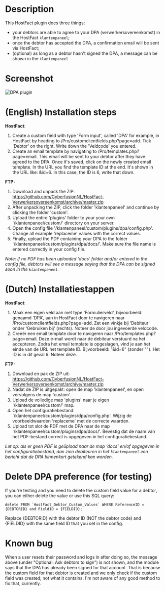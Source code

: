 # Description

This HostFact plugin does three things:

- your debtors are able to agree to your DPA (verwerkersovereenkomst) in the HostFact `klantenpaneel`;
- once the debtor has accepted the DPA, a confirmation email will be sent via HostFact;
- (optional) as long as a debtor hasn't signed the DPA, a message can be shown in the `klantenpaneel`

# Screenshot

![DPA plugin](https://i.imgur.com/wtMLjBs.png)


# (English) Installation steps

**HostFact:**
1. Create a custom field with type 'Form input', called 'DPA' for example, in HostFact by heading to /Pro/customclientfields.php?page=add. Tick 'Debtor' on the right. Write down the 'Veldcode' you entered.
2. Create an email template by navigating to /Pro/templates.php?page=email. This email will be sent to your debtor after they have agreed to the DPA. Once it's saved, click on the newly created email template. In the URL you find the template ID at the end. It's shown in the URL like: &id=6. In this case, the ID is 6, write that down.

**FTP:**
1. Download and unpack the ZIP: https://github.com/CyberfusionNL/HostFact-Verwerkersovereenkomst/archive/master.zip
2. After unpacking the ZIP, click the folder 'klantenpaneel' and continue by clicking the folder 'custom'.
3. Upload the entire 'plugins' folder to your your own '/klantenpaneel/custom/' directory on your server.
4. Open the config file '/klantenpaneel/custom/plugins/dpa/config.php'. Change all example 'replaceme' values with the correct values.
5. Finally, upload the PDF containing your DPA to the folder '/klantenpaneel/custom/plugins/dpa/docs/'. Make sure the file name is entered correctly in your config file.

*Note: if no PDF has been uploaded 'docs' folder and/or entered in the config file, debtors will see a message saying that the DPA can be signed soon in the `klantenpaneel`.*

# (Dutch) Installatiestappen

**HostFact:**
1. Maak een eigen veld aan met type 'Formulierveld', bijvoorbeeld genaamd 'DPA', aan in HostFact door te navigeren naar /Pro/customclientfields.php?page=add. Zet een vinkje bij 'Debiteur' onder 'Gebruiken bij' (rechts). Noteer de door jou ingevoerde veldcode.
2. Creeër een email template door te navigeren naar /Pro/templates.php?page=email. Deze e-mail wordt naar de debiteur verstuurd na het accepteren. Zodra het email template is opgeslagen, vind je aan het einde van de URL het template ID. Bijvoorbeeld: "&id=6" (zonder ""). Het ID is in dit geval 6. Noteer deze.

**FTP:**
1. Download en pak de ZIP uit: https://github.com/CyberfusionNL/HostFact-Verwerkersovereenkomst/archive/master.zip
2. Nadat de ZIP is uitgepakt: open de map 'klantenpaneel', en open vervolgens de map 'custom'.
3. Upload de volledige map 'plugins' naar je eigen '/klantenpaneel/custom/' map.
4. Open het configuratiebestand '/klantenpaneel/custom/plugins/dpa/config.php'. Wijzig de voorbeeldwaarden 'replaceme' met de correcte waarden.
5. Upload tot slot de PDF met de DPA naar de map '/klantenpaneel/custom/plugins/dpa/docs/'. Bevestig dat de naam van het PDF-bestand correct is opgegeven in het configuratiebestand.

*Let op: als er geen PDF is geüpload naar de map 'docs' en/of opgegeven in het configuratiebestand, dan zien debiteuren in het `klantenpaneel` een bericht dat de DPA binnenkort getekend kan worden.*

<!--# Optional: Ask debtors to sign
Asking debtors to accept the DPA plugin throughout the HostFact `klantenpaneel`:

![Asking debtors to accept](https://i.imgur.com/LX3OR9A.png)

You can use the following code in your custom/views/header.phtml to show a message to all debtors that haven't signed the DPA yet in the `klantenpaneel`. Below code will check if the debtor has agreed to the DPA yet, and if not, a message will be shown.

*Note*: this code is not working at the moment, because it relies on some variables only passed by HostFact in the `dpa` view. Will try to fix...

    <?php
    $dpa = new Dpa\Dpa_Model();

    if ($dpa->debtorDPAStatus() == '' && strpos($_SERVER['SERVER_NAME'] . $_SERVER['REQUEST_URI'], __('dpa', 'url', 'dpa')) == false) {
        echo '<div class="alert alert-warning" role="alert"><p>'.__('dpa not accepted').' <a href="/klantenpaneel/'.__('dpa', 'url', 'dpa').'/">'.__('accept').'</a></p></div>';
    }
    ?>-->

# Delete DPA preference (for testing)

If you're testing and you need to delete the custom field value for a debtor, you can either delete the value or use this SQL query:

    delete FROM `HostFact_Debtor_Custom_Values` WHERE ReferenceID = {DEBTORID} and FieldID = {FIELDID};

Replace {DEBTORID} with the debtor ID (NOT the debtor code) and {FIELDID} with the same field ID that you set in the config.

# Known bug

When a user resets their password and logs in after doing so, the message above (under "Optional: Ask debtors to sign") is not shown, and the module says that the DPA has already been signed for that account. That is because the custom field for that debtor is created and we only check if the custom field was created; not what it contains. I'm not aware of any good method to fix that, currently.
